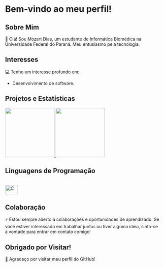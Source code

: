 # Bem-vindo ao meu perfil!

## Sobre Mim

👋 Olá! Sou Mozart Dias, um estudante de Informática Biomédica na Universidade Federal do Paraná. Meu entusiasmo pela tecnologia.

## Interesses

💻 Tenho um interesse profundo em:

- Desenvolvimento de software.

## Projetos e Estatísticas

<div>
  <a href="https://github.com/AmortzDi">
    <img height="160em" src="https://github-readme-stats-eight-theta.vercel.app/api?username=AmortzDi&show_icons=true&theme=blue-green&include_all_commits=true&count_private=true"/>
    <img height="160em" src="https://github-readme-stats-eight-theta.vercel.app/api/top-langs/?username=AmortzDi&layout=compact&langs_count=8&theme=blue-green"/>
  </a>
</div>

## Linguagens de Programação

<div style="display: inline_block"><br>
  <img align="center" alt="C" height="30" width="40" src="https://cdn.jsdelivr.net/gh/devicons/devicon/icons/c/c-original.svg">
</div>

## Colaboração

⚡️ Estou sempre aberto a colaborações e oportunidades de aprendizado. Se você estiver interessado em trabalhar juntos ou tiver alguma ideia, sinta-se à vontade para entrar em contato comigo!

## Obrigado por Visitar!

🚀 Agradeço por visitar meu perfil do GitHub!
